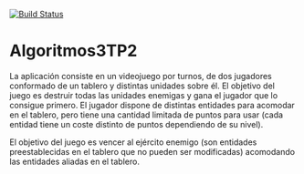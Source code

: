 
[![Build Status](https://travis-ci.org/gabrielamendezg/Algoritmos3TP2.svg?branch=master)](https://travis-ci.org/gabrielamendezg/Algoritmos3TP2)


# Algoritmos3TP2
 La aplicación consiste en un videojuego por turnos, de dos jugadores conformado de un tablero y distintas unidades sobre él. El objetivo del juego es destruir todas las unidades enemigas y gana el jugador que lo consigue primero.
El jugador dispone de distintas entidades para acomodar en el tablero, pero tiene una cantidad limitada de puntos para usar (cada entidad tiene un coste distinto de puntos dependiendo de su nivel).

El objetivo del juego es vencer al ejército enemigo (son entidades preestablecidas en el tablero que no pueden ser modificadas) acomodando las entidades aliadas en el tablero.
